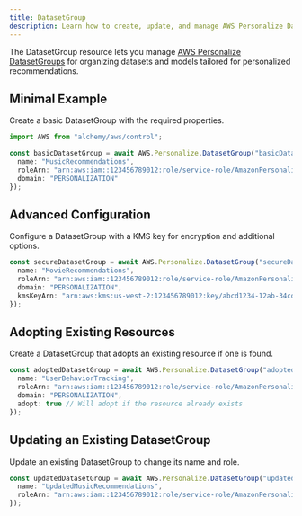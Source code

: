 ```yaml
---
title: DatasetGroup
description: Learn how to create, update, and manage AWS Personalize DatasetGroups using Alchemy Cloud Control.
---
```



The DatasetGroup resource lets you manage [AWS Personalize DatasetGroups](https://docs.aws.amazon.com/personalize/latest/userguide/) for organizing datasets and models tailored for personalized recommendations.

## Minimal Example

Create a basic DatasetGroup with the required properties.

```ts
import AWS from "alchemy/aws/control";

const basicDatasetGroup = await AWS.Personalize.DatasetGroup("basicDatasetGroup", {
  name: "MusicRecommendations",
  roleArn: "arn:aws:iam::123456789012:role/service-role/AmazonPersonalize-Role",
  domain: "PERSONALIZATION"
});
```

## Advanced Configuration

Configure a DatasetGroup with a KMS key for encryption and additional options.

```ts
const secureDatasetGroup = await AWS.Personalize.DatasetGroup("secureDatasetGroup", {
  name: "MovieRecommendations",
  roleArn: "arn:aws:iam::123456789012:role/service-role/AmazonPersonalize-Role",
  domain: "PERSONALIZATION",
  kmsKeyArn: "arn:aws:kms:us-west-2:123456789012:key/abcd1234-12ab-34cd-56ef-1234567890ab"
});
```

## Adopting Existing Resources

Create a DatasetGroup that adopts an existing resource if one is found.

```ts
const adoptedDatasetGroup = await AWS.Personalize.DatasetGroup("adoptedDatasetGroup", {
  name: "UserBehaviorTracking",
  roleArn: "arn:aws:iam::123456789012:role/service-role/AmazonPersonalize-Role",
  domain: "PERSONALIZATION",
  adopt: true // Will adopt if the resource already exists
});
```

## Updating an Existing DatasetGroup

Update an existing DatasetGroup to change its name and role.

```ts
const updatedDatasetGroup = await AWS.Personalize.DatasetGroup("updatedDatasetGroup", {
  name: "UpdatedMusicRecommendations",
  roleArn: "arn:aws:iam::123456789012:role/service-role/AmazonPersonalize-Role"
});
```
